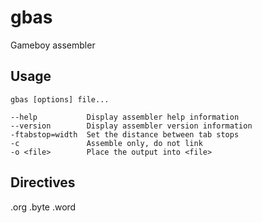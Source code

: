 # gbas

Gameboy assembler

## Usage
```
gbas [options] file...

--help           Display assembler help information
--version        Display assembler version information
-ftabstop=width  Set the distance between tab stops
-c               Assemble only, do not link
-o <file>        Place the output into <file>
```

## Directives

.org
.byte
.word

